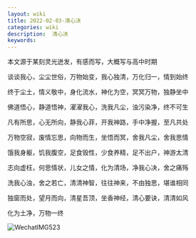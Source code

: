 ```yaml
---
layout: wiki
title: 2022-02-03-清心决
categories: wiki
description:  清心决
keywords: 
---
```


本文源于某刻灵光迸发，有感而写，大概写与高中时期



谈谈我心，尘尘世俗，万物始变，我心独清，万化归一，情到始终

终于尘土，情义敬中，身化流水，神化为空，冥冥万物，独静坐中

佛道悟心，静道悟神，濯濯我心，洗我凡尘，浊污染净，终不可生

凡有所思，心无所向，静我心菲，开我神路，手中净握，至凡共处

万物空寂，废情忘思，向物而生，坐悟而冥，舍我凡尘，舍我思情

饿我身躯，饥我腹空，足食毁性，少食养精，足不出户，神游太清

志向虚枉，何思情状，儿女之情，化为清场，净我心决，舍之痛殇

洗我心浊，舍之若亡，清清神智，往往神来，不由独思，堪谁相同

独窗而处，望月而向，清星吾顶，坐香神经，清心要诀，清清如风

化为土净，万物一终



![WechatIMG523](http://beangogo.cn/assets/images/artcles/2023-01-16-清心决.assets/WechatIMG523.jpeg)

